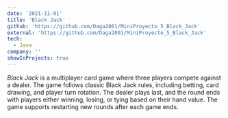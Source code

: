 ```yaml
---
date: '2021-11-01'
title: 'Black Jack'
github: 'https://github.com/Daga2001/MiniProyecto_5_Black_Jack'
external: 'https://github.com/Daga2001/MiniProyecto_5_Black_Jack'
tech:
  - Java
company: ''
showInProjects: true
---
```


_Black Jack_ is a multiplayer card game where three players compete against a dealer. The game follows classic Black Jack rules, including betting, card drawing, and player turn rotation. The dealer plays last, and the round ends with players either winning, losing, or tying based on their hand value. The game supports restarting new rounds after each game ends.
